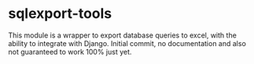 # sqlexport-tools
This module is a wrapper to export database queries to excel, with the ability to integrate with Django.  Initial commit, no documentation and also not guaranteed to work 100% just yet.
